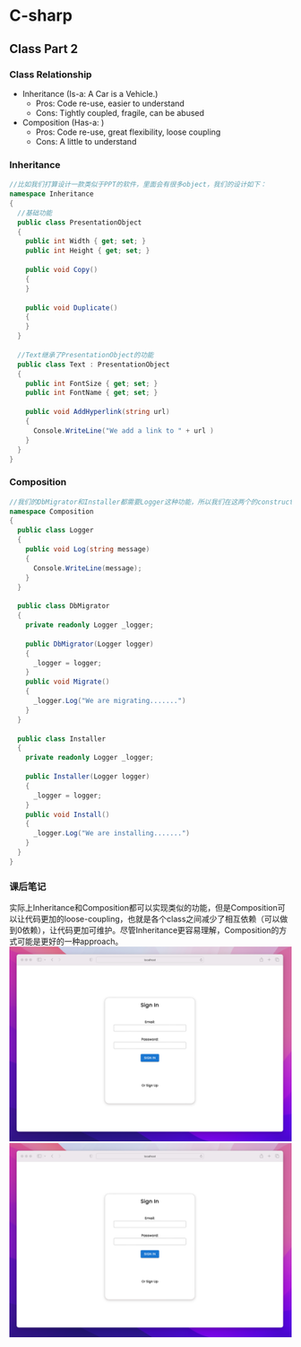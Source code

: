 # C-sharp

## Class Part 2
### Class Relationship
- Inheritance (Is-a: A Car is a Vehicle.)
  - Pros: Code re-use, easier to understand
  - Cons: Tightly coupled, fragile, can be abused
- Composition (Has-a: )
  - Pros: Code re-use, great flexibility, loose coupling
  - Cons: A little to understand

### Inheritance
```C#
//比如我们打算设计一款类似于PPT的软件，里面会有很多object，我们的设计如下：
namespace Inheritance
{
  //基础功能
  public class PresentationObject
  {
    public int Width { get; set; }
    public int Height { get; set; }

    public void Copy()
    {
    }
    
    public void Duplicate()
    {
    }
  }

  //Text继承了PresentationObject的功能
  public class Text : PresentationObject
  {
    public int FontSize { get; set; }
    public int FontName { get; set; }

    public void AddHyperlink(string url)
    {
      Console.WriteLine("We add a link to " + url )
    }
  }
}
```

### Composition

```C#
//我们的DbMigrator和Installer都需要Logger这种功能，所以我们在这两个的constructor中进行了实例化，然后再使用其中的功能。
namespace Composition
{
  public class Logger
  {
    public void Log(string message)
    {
      Console.WriteLine(message);
    }
  }

  public class DbMigrator
  {
    private readonly Logger _logger;

    public DbMigrator(Logger logger)
    {
      _logger = logger;
    }
    public void Migrate()
    {
      _logger.Log("We are migrating.......")
    }
  }

  public class Installer
  {
    private readonly Logger _logger;

    public Installer(Logger logger)
    {
      _logger = logger;
    }
    public void Install()
    {
      _logger.Log("We are installing.......")
    }
  }
}
```

### 课后笔记
实际上Inheritance和Composition都可以实现类似的功能，但是Composition可以让代码更加的loose-coupling，也就是各个class之间减少了相互依赖（可以做到0依赖），让代码更加可维护。尽管Inheritance更容易理解，Composition的方式可能是更好的一种approach。
![alt text](https://github.com/DarrenDuanAU/big-brain/blob/main/demo-images/signin-demo.png)
![alt text](https://github.com/DarrenDuanAU/big-brain/blob/main/demo-images/signin-demo.png)